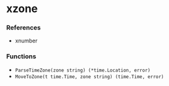 # xzone

### References

+ xnumber

### Functions

+ `ParseTimeZone(zone string) (*time.Location, error)`
+ `MoveToZone(t time.Time, zone string) (time.Time, error)`
